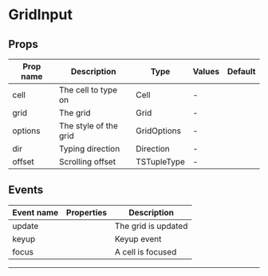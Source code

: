 # GridInput

## Props

| Prop name | Description           | Type        | Values | Default |
| --------- | --------------------- | ----------- | ------ | ------- |
| cell      | The cell to type on   | Cell        | -      |         |
| grid      | The grid              | Grid        | -      |         |
| options   | The style of the grid | GridOptions | -      |         |
| dir       | Typing direction      | Direction   | -      |         |
| offset    | Scrolling offset      | TSTupleType | -      |         |

## Events

| Event name | Properties | Description         |
| ---------- | ---------- | ------------------- |
| update     |            | The grid is updated |
| keyup      |            | Keyup event         |
| focus      |            | A cell is focused   |

---
